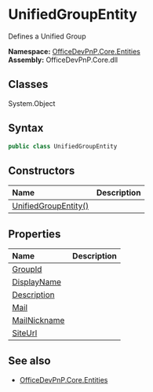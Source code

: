 # UnifiedGroupEntity
Defines a Unified Group  

**Namespace:** [OfficeDevPnP.Core.Entities](OfficeDevPnP.Core.Entities.md)  
**Assembly:** OfficeDevPnP.Core.dll  
## Classes
System.Object  
## Syntax
```C#
public class UnifiedGroupEntity
```
## Constructors
|**Name**|**Description**|
|:-----|:-----|
| [UnifiedGroupEntity()](UnifiedGroupEntityconstructor1details.md) | 
## Properties
|**Name**|**Description**|
|:-----|:-----|
| [GroupId](UnifiedGroupEntity.GroupId.md) | 
| [DisplayName](UnifiedGroupEntity.DisplayName.md) | 
| [Description](UnifiedGroupEntity.Description.md) | 
| [Mail](UnifiedGroupEntity.Mail.md) | 
| [MailNickname](UnifiedGroupEntity.MailNickname.md) | 
| [SiteUrl](UnifiedGroupEntity.SiteUrl.md) | 
## See also
- [OfficeDevPnP.Core.Entities](OfficeDevPnP.Core.Entities.md)
